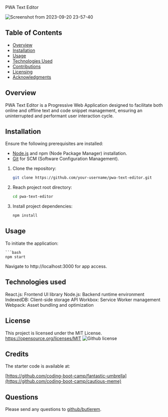  PWA Text Editor

![Screenshot from 2023-09-20 23-57-40](https://github.com/butlerem/PWA-Text-Editor/assets/130527417/bfc01727-caa6-44b0-ae37-7fca81630477)

## Table of Contents

- [Overview](#overview)
- [Installation](#installation)
- [Usage](#usage)
- [Technologies Used](#technologies-used)
- [Contributions](#contributions)
- [Licensing](#licensing)
- [Acknowledgments](#acknowledgments)

## Overview

PWA Text Editor is a Progressive Web Application designed to facilitate both online and offline text and code snippet management, ensuring an uninterrupted and performant user interaction cycle.

## Installation

Ensure the following prerequisites are installed:

- [Node.js](https://nodejs.org/) and npm (Node Package Manager) installation.
- [Git](https://git-scm.com/) for SCM (Software Configuration Management).

1. Clone the repository:

    ```bash
    git clone https://github.com/your-username/pwa-text-editor.git
    ```

2. Reach project root directory:

    ```bash
    cd pwa-text-editor
    ```

3. Install project dependencies:

    ```bash
    npm install
    ```
## Usage

To initiate the application:

    ```bash
    npm start
    
Navigate to http://localhost:3000 for app access.

## Technologies used

React.js: Frontend UI library
Node.js: Backend runtime environment
IndexedDB: Client-side storage API
Workbox: Service Worker management
Webpack: Asset bundling and optimization

## License
This project is licensed under the MIT License.
https://opensource.org/licenses/MIT
![Github license](https://img.shields.io/badge/license-MIT-blue.svg)

## Credits

The starter code is available at:

[https://github.com/coding-boot-camp/fantastic-umbrella](https://github.com/coding-boot-camp/cautious-meme)
 
## Questions
Please send any questions to [github/butlerem](https://github.com/butlerem).
